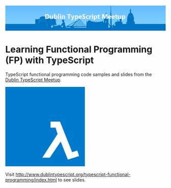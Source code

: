 ![](https://raw.githubusercontent.com/DublinTypeScript/DublinTypeScript.github.io/master/assets/baner.jpeg)

# Learning Functional Programming (FP) with TypeScript
TypeScript functional programming code samples and slides from the [Dublin TypeScript Meetup](https://www.meetup.com/Dublin-TypeScript-Meetup/events/231907992/).

<img src="https://raw.githubusercontent.com/DublinTypeScript/DublinTypeScript.github.io/master/assets/fp.jpeg" width="250" />

Visit http://www.dublintypescript.org/typescript-functional-programming/index.html to see slides.
